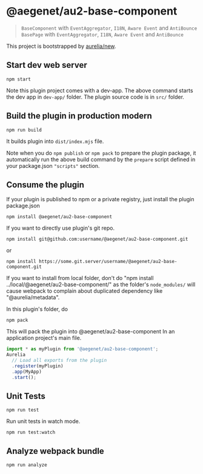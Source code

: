 # @aegenet/au2-base-component

> `BaseComponent` with `EventAggregator`, `I18N`, `Aware Event` and `AntiBounce`
> `BasePage` with `EventAggregator`, `I18N`, `Aware Event` and `AntiBounce`


This project is bootstrapped by [aurelia/new](https://github.com/aurelia/new).

## Start dev web server

    npm start

Note this plugin project comes with a dev-app. The above command starts the dev app in `dev-app/` folder. The plugin source code is in `src/` folder.

## Build the plugin in production modern

    npm run build

It builds plugin into `dist/index.mjs` file.

Note when you do `npm publish` or `npm pack` to prepare the plugin package, it automatically run the above build command by the `prepare` script defined in your package.json `"scripts"` section.

## Consume the plugin

If your plugin is published to npm or a private registry, just install the plugin package.json

    npm install @aegenet/au2-base-component

If you want to directly use plugin's git repo.

    npm install git@github.com:username/@aegenet/au2-base-component.git

or

    npm install https://some.git.server/username/@aegenet/au2-base-component.git

If you want to install from local folder, don't do "npm install ../local/@aegenet/au2-base-component/" as the folder's `node_modules/` will cause webpack to complain about duplicated dependency like "@aurelia/metadata".

In this plugin's folder, do

    npm pack

This will pack the plugin into @aegenet/au2-base-component
In an application project's main file.

```js
import * as myPlugin from '@aegenet/au2-base-component';
Aurelia
  // Load all exports from the plugin
  .register(myPlugin)
  .app(MyApp)
  .start();
```

## Unit Tests

    npm run test

Run unit tests in watch mode.

    npm run test:watch


## Analyze webpack bundle

    npm run analyze
